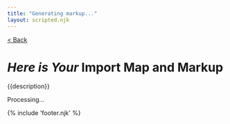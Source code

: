 ```yaml
---
title: "Generating markup..."
layout: scripted.njk
---
```



<div class="InstantMap">

<a href="/instant-import-map/" class="Button-nav">&lt; Back</a>

<h1 id="site-title" class="InstantMap-heading"><em>Here is Your</em> <span class="InstantMap-main">Import Map and Markup</span></h1>

<p class="InstantMap-description">{{description}}</p>


<instant-results>
  <output>Processing...</output>
</instant-results>

{% include 'footer.njk' %}

</div>